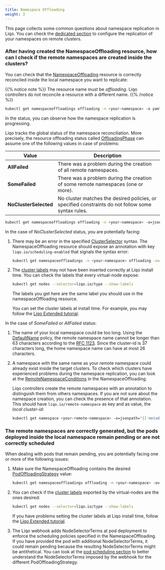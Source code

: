 ```yaml
---
title: Namespace Offloading
weight: 3
---
```


This page collects some common questions about namespace replication in Liqo.
You can check the [dedicated section](/usage/namespace_offloading) to configure the replication of your namespaces on remote clusters.

### After having created the NamespaceOffloading resource, how can I check if the remote namespaces are created inside the clusters?

You can check that the [NamespaceOffloading](/usage/namespace_offloading#custom-offloading) resource is correctly reconciled inside the local namespace you want to replicate:

{{% notice note %}}
The resource name must be *offloading*.
Liqo controllers do not reconcile a resource with a different name.
{{% /notice %}}

```bash
kubectl get namespaceoffloadings offloading -n <your-namespace> -o yaml
```
In the status, you can observe how the namespace replication is progressing.

Liqo tracks the global status of the namespace reconciliation.
More precisely, the resource offloading status called [OffloadingPhase](/usage/namespace_offloading#offloadingphase) can assume one of the following values in case of problems:

| Value                  | Description |
| -------                | ----------- |
| **AllFailed**          |  There was a problem during the creation of all remote namespaces. |
| **SomeFailed**         |  There was a problem during the creation of some remote namespaces (one or more). |
| **NoClusterSelected**  |  No cluster matches the desired policies, or specified constraints do not follow some syntax rules.|       

```bash
kubectl get namespaceoffloadings offloading -n <your-namespace> -o=jsonpath="{['status.offloadingPhase']} "
```

In the case of *NoClusterSelected* status, you are potentially facing:

1. There may be an error in the specified [ClusterSelector](/usage/namespace_offloading#selecting-the-remote-clusters) syntax.
   The NamespaceOffloading resource should expose an annotation with key `liqo.io/scheduling-enabled` that signals the syntax error:
   
   ```bash
   kubectl get namespaceoffloadings -n <your-namespace> offloading -o=jsonpath="{['metadata.annotations.liqo.io/scheduling-enabled']}"
   ```

2. The [cluster labels](/usage/namespace_offloading#cluster-labels-concept) may not have been inserted correctly at Liqo install time.
   You can check the labels that every virtual-node expose:

   ```bash
   kubectl get nodes --selector=liqo.io/type --show-labels
   ```

   The labels you get here are the same label you should use in the namespaceOffloading resource.

   You can set the cluster labels at install time. For example, you may follow the [Liqo Extended tutorial](#).

In the case of *SomeFailed* or *AllFailed* status:

1. The name of your local namespace could be too long.
   Using the [DefaultName](/usage/namespace_offloading#selecting-the-namespace-mapping-strategy) policy, the remote namespace name cannot be longer than 63 characters according to the [RFC 1123](https://datatracker.ietf.org/doc/html/rfc1123).
   Since the cluster-id is 37 characters long, the home namespace name can have at most 26 characters.

2. A namespace with the same name as your remote namespace could already exist inside the target clusters.
   To check which clusters have experienced problems during the namespace replication, you can look at the [RemoteNamespaceConditions](/usage/namespace_offloading#remotenamespacesconditions) in the NamespaceOffloading.

   Liqo controllers create the remote namespaces with an annotation to distinguish them from others namespaces.
   If you are not sure about the namespace creation, you can check the presence of that annotation.
   This should have `liqo.io/remote-namespace` as key and as value, the *local cluster-id*:
   
   ```bash
   kubectl get namespace <your-remote-namespace> -o=jsonpath="{['metadata.annotations.liqo.io/remote-namespace']}" 
   ```

### The remote namespaces are correctly generated, but the pods deployed inside the local namespace remain pending or are not correctly scheduled

When dealing with pods that remain pending, you are potentially facing one or more of the following issues:

1. Make sure the NamespaceOffloading contains the desired [PodOffloadingStrategy](/usage/namespace_offloading#selecting-the-pod-offloading-strategy) value:

    ```bash
    kubectl get namespaceoffloadings offloading -n <your-namespace> -o=jsonpath="{['spec.podOffloadingStrategy']} "
    ```

2. You can check if the [cluster labels](/usage/namespace_offloading#cluster-labels-concept) exported by the virtual-nodes are the ones desired:

    ```bash
    kubectl get nodes --selector=liqo.io/type --show-labels
    ```

   If you have problems setting the cluster labels at Liqo install time, follow the [Liqo Extended tutorial](#).


3. The Liqo webhook adds NodeSelectorTerms at pod deployment to enforce the scheduling policies specified in the NamespaceOffloading.
   If you have provided the pod with additional NodeSelectorTerms, it could remain pending because the resulting NodeSelectorTerms might be antithetical.
   You can look at the [pod scheduling section](#) to better understand the NodeSelectorTerms imposed by the webhook for the different PodOffloadingStrategy.
   